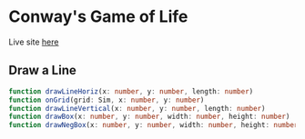 # Conway's Game of Life

Live site [here](https://assert-justice.github.io/conway_visualized/)

## Draw a Line

```ts
function drawLineHoriz(x: number, y: number, length: number)
function onGrid(grid: Sim, x: number, y: number)
function drawLineVertical(x: number, y: number, length: number)
function drawBox(x: number, y: number, width: number, height: number)
function drawNegBox(x: number, y: number, width: number, height: number)
```